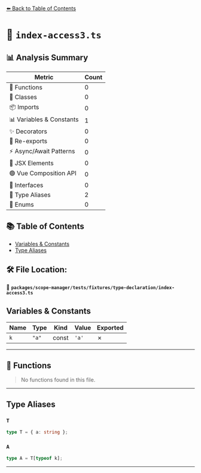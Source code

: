 [⬅️ Back to Table of Contents](../../../../../index.md)

# 📄 `index-access3.ts`

## 📊 Analysis Summary

| Metric | Count |
|--------|-------|
| 🔧 Functions | 0 |
| 🧱 Classes | 0 |
| 📦 Imports | 0 |
| 📊 Variables & Constants | 1 |
| ✨ Decorators | 0 |
| 🔄 Re-exports | 0 |
| ⚡ Async/Await Patterns | 0 |
| 💠 JSX Elements | 0 |
| 🟢 Vue Composition API | 0 |
| 📐 Interfaces | 0 |
| 📑 Type Aliases | 2 |
| 🎯 Enums | 0 |

## 📚 Table of Contents

- [Variables & Constants](#variables-constants)
- [Type Aliases](#type-aliases)

## 🛠️ File Location:
📂 **`packages/scope-manager/tests/fixtures/type-declaration/index-access3.ts`**

## Variables & Constants

| Name | Type | Kind | Value | Exported |
|------|------|------|-------|----------|
| `k` | `"a"` | const | `'a'` | ✗ |


---

## 🔧 Functions

> No functions found in this file.


---

## Type Aliases

### `T`

```ts
type T = { a: string };
```

### `A`

```ts
type A = T[typeof k];
```


---